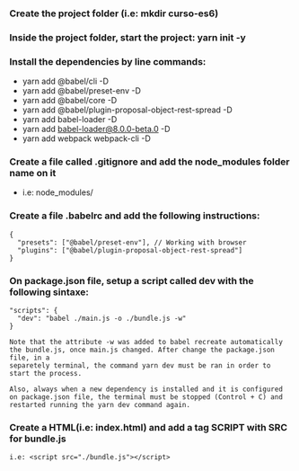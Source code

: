 ### Create the project folder (i.e: mkdir curso-es6)

### Inside the project folder, start the project: yarn init -y

### Install the dependencies by line commands:

- yarn add @babel/cli -D
- yarn add @babel/preset-env -D
- yarn add @babel/core -D
- yarn add @babel/plugin-proposal-object-rest-spread -D
- yarn add babel-loader -D
- yarn add babel-loader@8.0.0-beta.0 -D
- yarn add webpack webpack-cli -D

### Create a file called .gitignore and add the node_modules folder name on it

- i.e: node_modules/

### Create a file .babelrc and add the following instructions:

    {
      "presets": ["@babel/preset-env"], // Working with browser
      "plugins": ["@babel/plugin-proposal-object-rest-spread"]
    }

### On package.json file, setup a script called dev with the following sintaxe:

    "scripts": {
      "dev": "babel ./main.js -o ./bundle.js -w"
    }

    Note that the attribute -w was added to babel recreate automatically the bundle.js, once main.js changed. After change the package.json file, in a
    separetely terminal, the command yarn dev must be ran in order to start the process.

    Also, always when a new dependency is installed and it is configured on package.json file, the terminal must be stopped (Control + C) and restarted running the yarn dev command again.

### Create a HTML(i.e: index.html) and add a tag SCRIPT with SRC for bundle.js

    i.e: <script src="./bundle.js"></script>
